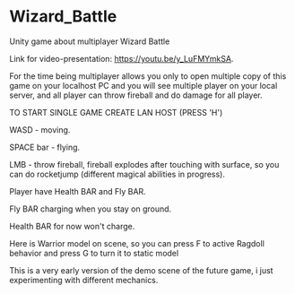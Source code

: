 # Wizard_Battle
Unity game about multiplayer Wizard Battle

Link for video-presentation: https://youtu.be/y_LuFMYmkSA.

For the time being multiplayer allows you only to open multiple copy of this game on your localhost PC and you will see multiple player on your local server, and all player can throw fireball and do damage for all player.

TO START SINGLE GAME CREATE LAN HOST (PRESS 'H')

WASD - moving.

SPACE bar - flying.

LMB - throw fireball, fireball explodes after touching with surface, so you can do rocketjump (different magical abilities in progress).

Player have Health BAR and Fly BAR.

Fly BAR charging when you stay on ground.

Health BAR for now won't charge.

Here is Warrior model on scene, so you can press F to active Ragdoll behavior and press G to turn it to static model

This is a very early version of the demo scene of the future game, i just experimenting with different mechanics.
